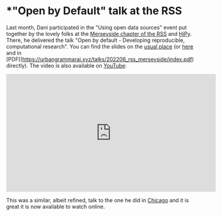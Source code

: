 ```{post} July 14, 2022
```

# *"Open by Default" talk at the RSS

Last month, Dani participated in the "Using open data sources" event put
together by the lovely folks at the [Merseyside chapter of the RSS](https://rss.org.uk/merseyside/)
and [HiPy](https://twitter.com/hipyliv). There, he delivered the talk "Open by
default - Developing reproducible, computational research". You can find the
slides on the [usual place](https://urbangrammarai.xyz/talks/) (or
[here](https://urbangrammarai.xyz/talks/202206_rss_merseyside/index.html)
and in [PDF[(https://urbangrammarai.xyz/talks/202206_rss_merseyside/index.pdf) directly).
The video is also available on [YouTube](https://www.youtube.com/watch?v=u3hYWLYApoA&t=3531s):

<iframe width="560" height="315" src="https://www.youtube.com/embed/u3hYWLYApoA?start=3531" title="YouTube video player" frameborder="0" allow="accelerometer; autoplay; clipboard-write; encrypted-media; gyroscope; picture-in-picture" allowfullscreen></iframe>

This was a similar, albeit refined, talk to the one he did in [Chicago](post27_chicago) and it is great
it is now available to watch online. 

